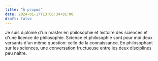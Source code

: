 ```yaml
---
title: "À propos"
date: 2024-01-17T13:06:34+01:00
draft: false
---
```

Je suis diplômé d'un master en philosophie et histoire des sciences et d'une licence de philosophie. Science et philosophie sont pour moi deux versants d'un même question: celle de la connaissance. En philosophant sur les sciences, une conversation fructueuse entre les deux disciplines peu naître.
